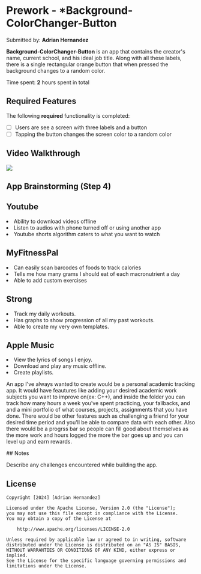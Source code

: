 # Prework - *Background-ColorChanger-Button

Submitted by: **Adrian Hernandez**

**Background-ColorChanger-Button** is an app that contains the creator's name, current school, and his ideal job title. Along with 
all these labels, there is a single rectangular orange button that when pressed the background changes to a random color.

Time spent: **2** hours spent in total

## Required Features

The following **required** functionality is completed:

- [ ] Users are see a screen with three labels and a button
- [ ] Tapping the button changes the screen color to a random color
 
## Video Walkthrough

<div>
    <a href="https://www.loom.com/share/3fc03652a78f4ca0a7b9c9385775e90f">
    </a>
    <a href="https://www.loom.com/share/3fc03652a78f4ca0a7b9c9385775e90f">
      <img style="max-width:300px;" src="https://cdn.loom.com/sessions/thumbnails/3fc03652a78f4ca0a7b9c9385775e90f-with-play.gif">
    </a>
  </div>

## App Brainstorming (Step 4)

<h2>Youtube</h2>
<li>Ability to download videos offline</li>
<li>Listen to audios with phone turned off or using another app</li>
<li>Youtube shorts algorithm caters to what you want to watch</li>

<h2>MyFitnessPal</h2>
<li>Can easily scan barcodes of foods to track calories</li>
<li>Tells me how many grams I should eat of each macronutrient a day</li>
<li>Able to add custom exercises</li>

<h2>Strong</h2>
<li>Track my daily workouts.</li>
<li>Has graphs to show progression of all my past workouts.</li>
<li>Able to create my very own templates.</li>

<h2>Apple Music</h2>
<li>View the lyrics of songs I enjoy.</li>
<li>Download and play any music offline.</li>
<li>Create playlists.</li>

<p>An app I've always wanted to create would be a personal academic tracking app. It would have feautures like adding your desired academic work subjects you 
want to improve on(ex: C++), and inside the folder you can track how many hours a week you've spent practicing, your fallbacks, and and a mini portfolio of what courses, projects, assignments that you have done. There would be other features such as challenging a friend for your desired time period and you'll be able to compare data with each other. Also there would be a progrss bar so people can fill good about themselves as the more work and hours logged the more the bar 
goes up and you can level up and earn rewards.</p>
## Notes

Describe any challenges encountered while building the app.

## License

    Copyright [2024] [Adrian Hernandez]

    Licensed under the Apache License, Version 2.0 (the "License");
    you may not use this file except in compliance with the License.
    You may obtain a copy of the License at

        http://www.apache.org/licenses/LICENSE-2.0

    Unless required by applicable law or agreed to in writing, software
    distributed under the License is distributed on an "AS IS" BASIS,
    WITHOUT WARRANTIES OR CONDITIONS OF ANY KIND, either express or implied.
    See the License for the specific language governing permissions and
    limitations under the License.
